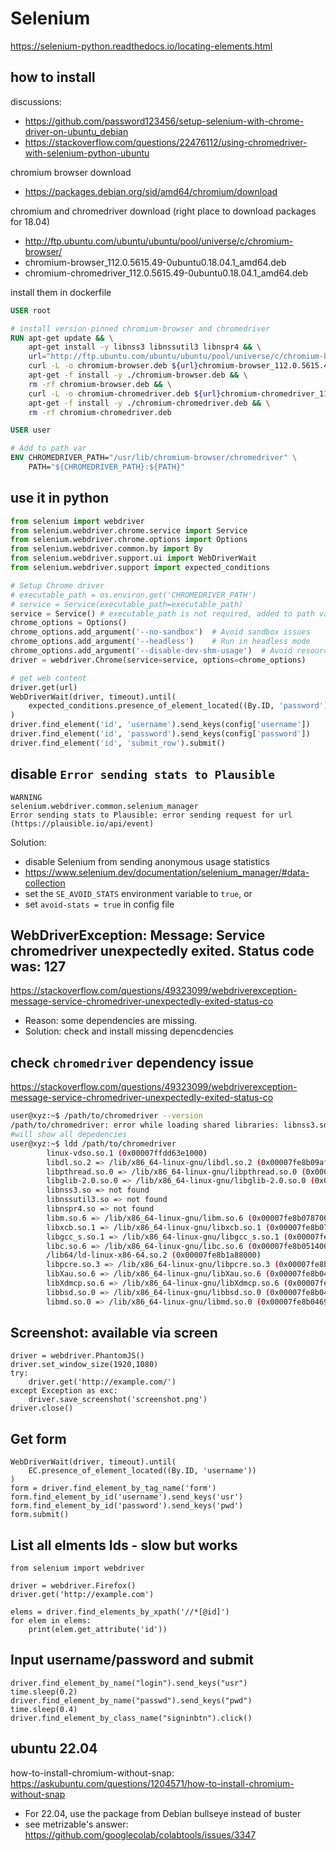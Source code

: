 # Selenium

https://selenium-python.readthedocs.io/locating-elements.html

## how to install
discussions:
- https://github.com/password123456/setup-selenium-with-chrome-driver-on-ubuntu_debian
- https://stackoverflow.com/questions/22476112/using-chromedriver-with-selenium-python-ubuntu

chromium browser download
- https://packages.debian.org/sid/amd64/chromium/download

chromium and chromedriver download (right place to download packages for 18.04)
- http://ftp.ubuntu.com/ubuntu/ubuntu/pool/universe/c/chromium-browser/
- chromium-browser_112.0.5615.49-0ubuntu0.18.04.1_amd64.deb
- chromium-chromedriver_112.0.5615.49-0ubuntu0.18.04.1_amd64.deb

install them in dockerfile
```dockerfile
USER root

# install version-pinned chromium-browser and chromedriver
RUN apt-get update && \
    apt-get install -y libnss3 libnssutil3 libnspr4 && \
    url="http://ftp.ubuntu.com/ubuntu/ubuntu/pool/universe/c/chromium-browser/" && \
    curl -L -o chromium-browser.deb ${url}chromium-browser_112.0.5615.49-0ubuntu0.18.04.1_amd64.deb && \
    apt-get -f install -y ./chromium-browser.deb && \
    rm -rf chromium-browser.deb && \
    curl -L -o chromium-chromedriver.deb ${url}chromium-chromedriver_112.0.5615.49-0ubuntu0.18.04.1_amd64.deb && \
    apt-get -f install -y ./chromium-chromedriver.deb && \
    rm -rf chromium-chromedriver.deb

USER user

# Add to path var
ENV CHROMEDRIVER_PATH="/usr/lib/chromium-browser/chromedriver" \
    PATH="${CHROMEDRIVER_PATH}:${PATH}"
```

## use it in python
```py
from selenium import webdriver
from selenium.webdriver.chrome.service import Service
from selenium.webdriver.chrome.options import Options
from selenium.webdriver.common.by import By
from selenium.webdriver.support.ui import WebDriverWait
from selenium.webdriver.support import expected_conditions

# Setup Chrome driver
# executable_path = os.environ.get('CHROMEDRIVER_PATH')
# service = Service(executable_path=executable_path)
service = Service() # executable_path is not required, added to path var
chrome_options = Options()
chrome_options.add_argument('--no-sandbox')  # Avoid sandbox issues
chrome_options.add_argument('--headless')    # Run in headless mode
chrome_options.add_argument('--disable-dev-shm-usage')  # Avoid resource limits
driver = webdriver.Chrome(service=service, options=chrome_options)

# get web content
driver.get(url)
WebDriverWait(driver, timeout).until(
    expected_conditions.presence_of_element_located((By.ID, 'password'))
)
driver.find_element('id', 'username').send_keys(config['username'])
driver.find_element('id', 'password').send_keys(config['password'])
driver.find_element('id', 'submit_row').submit()
```

## disable `Error sending stats to Plausible`
```
WARNING
selenium.webdriver.common.selenium_manager
Error sending stats to Plausible: error sending request for url (https://plausible.io/api/event)
```

Solution: 
- disable Selenium from sending anonymous usage statistics
- https://www.selenium.dev/documentation/selenium_manager/#data-collection
- set the `SE_AVOID_STATS` environment variable to `true`, or
-  set `avoid-stats = true` in config file

## WebDriverException: Message: Service chromedriver unexpectedly exited. Status code was: 127
https://stackoverflow.com/questions/49323099/webdriverexception-message-service-chromedriver-unexpectedly-exited-status-co
- Reason: some dependencies are missing. 
- Solution: check and install missing depencdencies

## check `chromedriver` dependency issue
https://stackoverflow.com/questions/49323099/webdriverexception-message-service-chromedriver-unexpectedly-exited-status-co
```sh
user@xyz:~$ /path/to/chromedriver --version
/path/to/chromedriver: error while loading shared libraries: libnss3.so: cannot open shared object file: No such file or directory
#will show all depedencies
user@xyz:~$ ldd /path/to/chromedriver
        linux-vdso.so.1 (0x00007ffdd63e1000)
        libdl.so.2 => /lib/x86_64-linux-gnu/libdl.so.2 (0x00007fe8b09af000)
        libpthread.so.0 => /lib/x86_64-linux-gnu/libpthread.so.0 (0x00007fe8b09aa000)
        libglib-2.0.so.0 => /lib/x86_64-linux-gnu/libglib-2.0.so.0 (0x00007fe8b0870000)
        libnss3.so => not found
        libnssutil3.so => not found
        libnspr4.so => not found
        libm.so.6 => /lib/x86_64-linux-gnu/libm.so.6 (0x00007fe8b0787000)
        libxcb.so.1 => /lib/x86_64-linux-gnu/libxcb.so.1 (0x00007fe8b075d000)
        libgcc_s.so.1 => /lib/x86_64-linux-gnu/libgcc_s.so.1 (0x00007fe8b073d000)
        libc.so.6 => /lib/x86_64-linux-gnu/libc.so.6 (0x00007fe8b0514000)
        /lib64/ld-linux-x86-64.so.2 (0x00007fe8b1a88000)
        libpcre.so.3 => /lib/x86_64-linux-gnu/libpcre.so.3 (0x00007fe8b049e000)
        libXau.so.6 => /lib/x86_64-linux-gnu/libXau.so.6 (0x00007fe8b0496000)
        libXdmcp.so.6 => /lib/x86_64-linux-gnu/libXdmcp.so.6 (0x00007fe8b048e000)
        libbsd.so.0 => /lib/x86_64-linux-gnu/libbsd.so.0 (0x00007fe8b0476000)
        libmd.so.0 => /lib/x86_64-linux-gnu/libmd.so.0 (0x00007fe8b0469000)
```

## Screenshot: available via screen
```
driver = webdriver.PhantomJS()
driver.set_window_size(1920,1080)
try:
    driver.get('http://example.com/')
except Exception as exc:
    driver.save_screenshot('screenshot.png')
driver.close()
```
## Get form
```
WebDriverWait(driver, timeout).until(
    EC.presence_of_element_located((By.ID, 'username'))
)
form = driver.find_element_by_tag_name('form')
form.find_element_by_id('username').send_keys('usr')
form.find_element_by_id('password').send_keys('pwd')
form.submit()
```

## List all elments Ids - slow but works
```
from selenium import webdriver

driver = webdriver.Firefox()
driver.get('http://example.com')

elems = driver.find_elements_by_xpath('//*[@id]')
for elem in elems:
    print(elem.get_attribute('id'))
```

## Input username/password and submit
```
driver.find_element_by_name("login").send_keys("usr")
time.sleep(0.2)
driver.find_element_by_name("passwd").send_keys("pwd")
time.sleep(0.4)
driver.find_element_by_class_name("signinbtn").click()
```

## ubuntu 22.04
how-to-install-chromium-without-snap: https://askubuntu.com/questions/1204571/how-to-install-chromium-without-snap
- For 22.04, use the package from Debian bullseye instead of buster
- see metrizable's answer: https://github.com/googlecolab/colabtools/issues/3347
